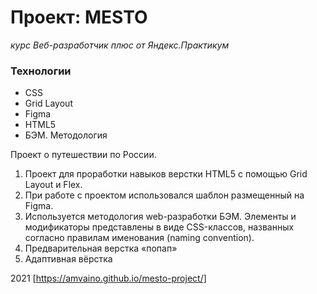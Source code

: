 # Проект: MESTO

_курс Веб-разработчик плюс от Яндекс.Практикум_

### Технологии

-   CSS
-   Grid Layout
-   Figma
-   HTML5
-   БЭМ. Методология

Проект о путешествии по России.

1. Проект для проработки навыков верстки HTML5 с помощью Grid Layout и Flex.
2. При работе с проектом использовался шаблон размещенный на Figma.
3. Используется методология web-разработки БЭМ. Элементы и модификаторы представлены в виде CSS-классов, названных согласно правилам именования (naming convention).
4. Предварительная верстка «попап»
5. Адаптивная вёрстка

2021 [https://amvaino.github.io/mesto-project/]

